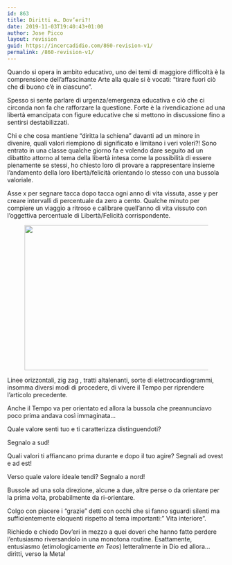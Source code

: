 ```yaml
---
id: 863
title: Diritti e… Dov’eri?!
date: 2019-11-03T19:40:43+01:00
author: Jose Picco
layout: revision
guid: https://incercadidio.com/860-revision-v1/
permalink: /860-revision-v1/
---
```

Quando si opera in ambito educativo, uno dei temi di maggiore difficoltà è la comprensione dell’affascinante Arte alla quale si è vocati: “tirare fuori ciò che di buono c’è in ciascuno”.

Spesso si sente parlare di urgenza/emergenza educativa e ciò che ci circonda non fa che rafforzare la questione. Forte è la rivendicazione ad una libertà emancipata con figure educative che si mettono in discussione fino a sentirsi destabilizzati.

Chi e che cosa mantiene “diritta la schiena” davanti ad un minore in divenire, quali valori riempiono di significato e limitano i veri voleri?! Sono entrato in una classe qualche giorno fa e volendo dare seguito ad un dibattito attorno al tema della libertà intesa come la possibilità di essere pienamente se stessi, ho chiesto loro di provare a rappresentare insieme l’andamento della loro libertà/felicità orientando lo stesso con una bussola valoriale.

Asse x per segnare tacca dopo tacca ogni anno di vita vissuta, asse y per creare intervalli di percentuale da zero a cento. Qualche minuto per compiere un viaggio a ritroso e calibrare quell’anno di vita vissuto con l’oggettiva percentuale di Libertà/Felicità corrispondente.<figure class="wp-block-image is-resized">

<img src="https://incercadidio.com/wp-content/uploads/2019/11/bussola.jpg" alt="" class="wp-image-862" width="583" height="335" srcset="https://incercadidio.com/wp-content/uploads/2019/11/bussola.jpg 442w, https://incercadidio.com/wp-content/uploads/2019/11/bussola-300x172.jpg 300w" sizes="(max-width: 583px) 100vw, 583px" /> </figure> 

Linee orizzontali, zig zag , tratti altalenanti, sorte di elettrocardiogrammi, insomma diversi modi di procedere, di vivere il Tempo per riprendere l’articolo precedente.

Anche il Tempo va per orientato ed allora la bussola che preannunciavo poco prima andava così immaginata…

Quale valore senti tuo e ti caratterizza distinguendoti?

Segnalo a sud!

Quali valori ti affiancano prima durante e dopo il tuo agire? Segnali ad ovest e ad est!

Verso quale valore ideale tendi? Segnalo a nord!

Bussole ad una sola direzione, alcune a due, altre perse o da orientare per la prima volta, probabilmente da ri-orientare.

Colgo con piacere i “grazie” detti con occhi che si fanno sguardi silenti ma sufficientemente eloquenti rispetto al tema importanti:” Vita interiore”.

Richiedo e chiedo Dov’eri in mezzo a quei doveri che hanno fatto perdere l’entusiasmo riversandolo in una monotona routine. Esattamente, entusiasmo (etimologicamente _en Teos_) letteralmente in Dio ed allora… diritti, verso la Meta!